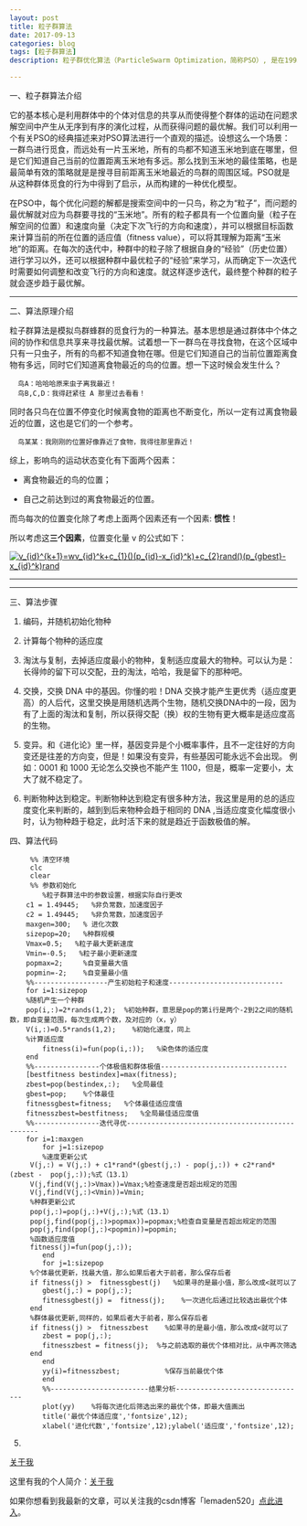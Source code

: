 ```yaml
---
layout: post
title: 粒子群算法
date: 2017-09-13
categories: blog
tags: [粒子群算法]
description: 粒子群优化算法（ParticleSwarm Optimization，简称PSO）, 是在1995年由Eberhart博士和Kennedy博士一起提出的，它源于对鸟群捕食行为的研究。

---
```


一、粒子群算法介绍

它的基本核心是利用群体中的个体对信息的共享从而使得整个群体的运动在问题求解空间中产生从无序到有序的演化过程，从而获得问题的最优解。我们可以利用一个有关PSO的经典描述来对PSO算法进行一个直观的描述。设想这么一个场景：一群鸟进行觅食，而远处有一片玉米地，所有的鸟都不知道玉米地到底在哪里，但是它们知道自己当前的位置距离玉米地有多远。那么找到玉米地的最佳策略，也是最简单有效的策略就是是搜寻目前距离玉米地最近的鸟群的周围区域。PSO就是从这种群体觅食的行为中得到了启示，从而构建的一种优化模型。

在PSO中，每个优化问题的解都是搜索空间中的一只鸟，称之为“粒子”，而问题的最优解就对应为鸟群要寻找的“玉米地”。所有的粒子都具有一个位置向量（粒子在解空间的位置）和速度向量（决定下次飞行的方向和速度），并可以根据目标函数来计算当前的所在位置的适应值（fitness value），可以将其理解为距离“玉米地”的距离。在每次的迭代中，种群中的粒子除了根据自身的“经验”（历史位置）进行学习以外，还可以根据种群中最优粒子的“经验”来学习，从而确定下一次迭代时需要如何调整和改变飞行的方向和速度。就这样逐步迭代，最终整个种群的粒子就会逐步趋于最优解。

---

二、算法原理介绍

粒子群算法是模拟鸟群蜂群的觅食行为的一种算法。基本思想是通过群体中个体之间的协作和信息共享来寻找最优解。试着想一下一群鸟在寻找食物，在这个区域中只有一只虫子，所有的鸟都不知道食物在哪。但是它们知道自己的当前位置距离食物有多远，同时它们知道离食物最近的鸟的位置。想一下这时候会发生什么？

      鸟A：哈哈哈原来虫子离我最近！
      鸟B,C,D：我得赶紧往 A 那里过去看看！
 
同时各只鸟在位置不停变化时候离食物的距离也不断变化，所以一定有过离食物最近的位置，这也是它们的一个参考。

      鸟某某：我刚刚的位置好像靠近了食物，我得往那里靠近！
      
综上，影响鸟的运动状态变化有下面两个因素：

- 离食物最近的鸟的位置；

- 自己之前达到过的离食物最近的位置。

而鸟每次的位置变化除了考虑上面两个因素还有一个因素: **惯性**！

所以考虑这**三个因素**，位置变化量 v 的公式如下：

 <a href="https://www.codecogs.com/eqnedit.php?latex=v_{id}^{k&plus;1}=wv_{id}^k&plus;c_{1}()(p_{id}-x_{id}^k)&plus;c_{2}rand()(p_{gbest}-x_{id}^k)rand" target="_blank"><img src="https://latex.codecogs.com/gif.latex?v_{id}^{k&plus;1}=wv_{id}^k&plus;c_{1}()(p_{id}-x_{id}^k)&plus;c_{2}rand()(p_{gbest}-x_{id}^k)rand" title="v_{id}^{k+1}=wv_{id}^k+c_{1}()(p_{id}-x_{id}^k)+c_{2}rand()(p_{gbest}-x_{id}^k)rand" /></a>
 
---


---

三、算法步骤

 1. 编码，并随机初始化物种
 
 2. 计算每个物种的适应度
 
 3. 淘汰与复制，去掉适应度最小的物种，复制适应度最大的物种。可以认为是：长得帅的留下可以交配，丑的淘汰，哈哈，我是留下的那种吧。
 
 4. 交换，交换 DNA 中的基因。你懂的啦！DNA 交换才能产生更优秀（适应度更高）的人后代，这里交换是用随机选两个生物，随机交换DNA中的一段，因为有了上面的淘汰和复制，所以获得交配（换）权的生物有更大概率是适应度高的生物。
 
 5. 变异。和《进化论》里一样，基因变异是个小概率事件，且不一定往好的方向变还是往差的方向变，但是！如果没有变异，有些基因可能永远不会出现。
 例如：0001 和 1000 无论怎么交换也不能产生 1100，但是，概率一定要小，太大了就不稳定了。
 
 6. 判断物种达到稳定。判断物种达到稳定有很多种方法，我这里是用的总的适应度变化来判断的，越到到后来物种会趋于相同的 DNA ,当适应度变化幅度很小时，认为物种趋于稳定，此时活下来的就是趋近于函数极值的解。
 
四、算法代码

         %% 清空环境
         clc
         clear
         %% 参数初始化
			%粒子群算法中的参数设置，根据实际自行更改
		c1 = 1.49445;   %非负常数，加速度因子
		c2 = 1.49445;   %非负常数，加速度因子
		maxgen=300;   % 进化次数 
		sizepop=20;   %种群规模
		Vmax=0.5;   %粒子最大更新速度
		Vmin=-0.5;   %粒子最小更新速度
		popmax=2;     %自变量最大值
		popmin=-2;    %自变量最小值
		%%------------------产生初始粒子和速度----------------------------
		for i=1:sizepop
		%随机产生一个种群
		pop(i,:)=2*rands(1,2);  %初始种群，意思是pop的第i行是两个-2到2之间的随机数，即自变量范围，每次生成两个数，及对应的（x，y）
		V(i,:)=0.5*rands(1,2);    %初始化速度，同上
		%计算适应度
			fitness(i)=fun(pop(i,:));   %染色体的适应度
		end
		%%----------------个体极值和群体极值-------------------------------
		[bestfitness bestindex]=max(fitness);
		zbest=pop(bestindex,:);   %全局最佳
		gbest=pop;    %个体最佳
		fitnessgbest=fitness;   %个体最佳适应度值
		fitnesszbest=bestfitness;   %全局最佳适应度值
		%%----------------迭代寻优------------------------------------------------
		for i=1:maxgen
			for j=1:sizepop
			%速度更新公式
         V(j,:) = V(j,:) + c1*rand*(gbest(j,:) - pop(j,:)) + c2*rand*(zbest -  pop(j,:));%式（13.1）
         V(j,find(V(j,:)>Vmax))=Vmax;%检查速度是否超出规定的范围
         V(j,find(V(j,:)<Vmin))=Vmin;
         %种群更新公式
         pop(j,:)=pop(j,:)+V(j,:);%式（13.1）
         pop(j,find(pop(j,:)>popmax))=popmax;%检查自变量是否超出规定的范围
         pop(j,find(pop(j,:)<popmin))=popmin;
         %函数适应度值
         fitness(j)=fun(pop(j,:));
			end
			for j=1:sizepop
         %个体最优更新，找最大值，那么如果后者大于前者，那么保存后者
         if fitness(j) >  fitnessgbest(j)   %如果寻的是最小值，那么改成<就可以了
            gbest(j,:) = pop(j,:);  
            fitnessgbest(j) =  fitness(j);    %一次进化后通过比较选出最优个体
         end
         %群体最优更新,同样的，如果后者大于前者，那么保存后者
         if fitness(j) >  fitnesszbest    %如果寻的是最小值，那么改成<就可以了
            zbest = pop(j,:);    
            fitnesszbest = fitness(j);  %与之前选取的最优个体相对比，从中再次筛选
         end
			end
			yy(i)=fitnesszbest;           %保存当前最优个体
			end
			%%------------------------结果分析--------------------------------
			plot(yy)    %将每次进化后筛选出来的最优个体，即最大值画出
			title('最优个体适应度','fontsize',12);
			xlabel('进化代数','fontsize',12);ylabel('适应度','fontsize',12);
 
 
 
 
 5. 
 

 [关于我](http://beamer.top/about/)

这里有我的个人简介：[关于我](http://beamer.top/about/)

如果你想看到我最新的文章，可以关注我的csdn博客「lemaden520」[点此进入](http://blog.csdn.net/lemaden520/article/details/77657697)。
